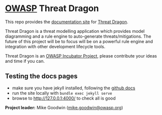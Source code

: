 # [OWASP](https://www.owasp.org) Threat Dragon #

This repo provides the [documentation site](https://threatdragon.github.io)
for [Threat Dragon](http://owasp.org/www-project-threat-dragon).

Threat Dragon is a threat modelling application which provides model diagramming and a rule engine to auto-generate threats/mitigations. 
The future of this project will be to focus will be on a powerful rule engine
and integration with other development lifecycle tools.

Threat Dragon is an [OWASP Incubator Project](https://owasp.org/www-project-threat-dragon/),
please contribute your ideas and time if you can.

## Testing the docs pages
* make sure you have jekyll installed, following the [github docs](https://docs.github.com/en/github/working-with-github-pages/testing-your-github-pages-site-locally-with-jekyll)
* run the site locally with `bundle exec jekyll serve`
* browse to http://127.0.0.1:4000/ to check all is good

**Project leader:** Mike Goodwin (mike.goodwin@owasp.org)

